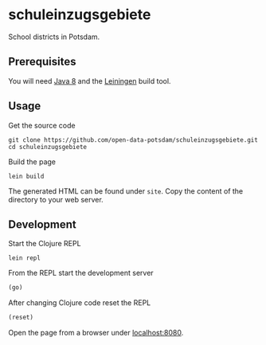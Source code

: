 # schuleinzugsgebiete
School districts in Potsdam.

## Prerequisites
You will need [Java 8](http://www.oracle.com/technetwork/java/javase/downloads/jdk8-downloads-2133151.html) and the [Leiningen](https://leiningen.org) build tool.

## Usage
Get the source code

``` shell
git clone https://github.com/open-data-potsdam/schuleinzugsgebiete.git
cd schuleinzugsgebiete
```

Build the page

``` shell
lein build
```

The generated HTML can be found under `site`. Copy the content of the directory to your web server.

## Development
Start the Clojure REPL

``` shell
lein repl
```

From the REPL start the development server

``` clojure
(go)
```

After changing Clojure code reset the REPL

``` clojure
(reset)
```

Open the page from a browser under [localhost:8080](http://localhost:8080).
